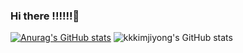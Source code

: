 ### Hi there !!!!!!👋

[![Anurag's GitHub stats](https://github-readme-stats.vercel.app/api?username=kkkimjiyong)](https://github.com/anuraghazra/github-readme-stats)
![kkkimjiyong's GitHub stats](https://github-readme-stats.vercel.app/api?username=kkkimjiyong&show_icons=true&theme=radical)
